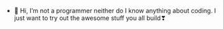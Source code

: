 - 👋 Hi, I’m not a programmer neither do I know anything about coding. I just want to try out the awesome stuff you all build❣
